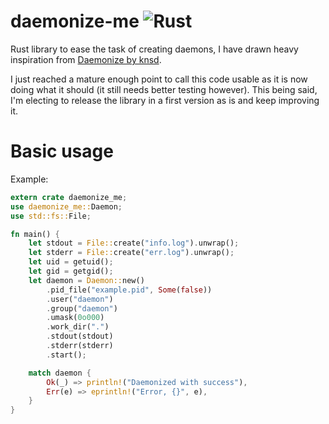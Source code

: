 # daemonize-me ![Rust](https://github.com/CardinalBytes/daemonize-me/workflows/Rust/badge.svg)
Rust library to ease the task of creating daemons, I have drawn heavy inspiration from [Daemonize by knsd](https://github.com/knsd/daemonize).

I just reached a mature enough point to call this code usable as it is now doing what it should (it still needs better testing however).
This being said, I'm electing to release the library in a first version as is and keep improving it.

# Basic usage
Example:
```rust
extern crate daemonize_me;
use daemonize_me::Daemon;
use std::fs::File;

fn main() {
    let stdout = File::create("info.log").unwrap();
    let stderr = File::create("err.log").unwrap();
    let uid = getuid();
    let gid = getgid();
    let daemon = Daemon::new()
        .pid_file("example.pid", Some(false))
        .user("daemon")
        .group("daemon")
        .umask(0o000)
        .work_dir(".")
        .stdout(stdout)
        .stderr(stderr)
        .start();

    match daemon {
        Ok(_) => println!("Daemonized with success"),
        Err(e) => eprintln!("Error, {}", e),
    }
}
```